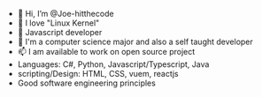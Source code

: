- 👋 Hi, I’m @Joe-hitthecode
- 👀 I love "Linux Kernel" 
- 🌱 Javascript developer
- 💞️ I'm a computer science major and also a self taught developer 
- 📫 I am available to work on open source project 
- Languages: C#, Python, Javascript/Typescript, Java
- scripting/Design: HTML, CSS, vuem, reactjs
- Good software engineering principles

<!---
Joe-hitthecode/Joe-hitthecode is a ✨ special ✨ repository because its `README.md` (this file) appears on your GitHub profile.
You can click the Preview link to take a look at your changes.
--->
